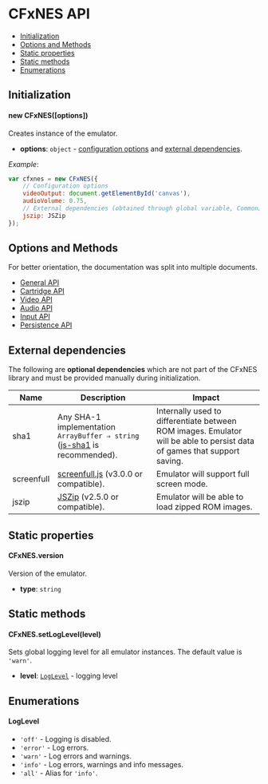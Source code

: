 # CFxNES API

- [Initialization](#user-content-initialization)
- [Options and Methods](#user-content-options-and-methods)
- [Static properties](#user-content-static-properties)
- [Static methods](#user-content-static-methods)
- [Enumerations](#user-content-enumerations)

## Initialization

#### new CFxNES([options])

Creates instance of the emulator. 

- **options**: `object` - [configuration options](#user-content-options-and-methods) and [external dependencies](#user-content-external-dependencies).

*Example*:

```javascript
var cfxnes = new CFxNES({
    // Configuration options
    videoOutput: document.getElementById('canvas'),
    audioVolume: 0.75,
    // External dependencies (obtained through global variable, CommonJS, AMD, etc.)
    jszip: JSZip
});
```

## Options and Methods

For better orientation, the documentation was split into multiple documents.

- [General API](general-api.md)
- [Cartridge API](cartridge-api.md)
- [Video API](video-api.md)
- [Audio API](audio-api.md)
- [Input API](input-api.md)
- [Persistence API](persistence-api.md)

## External dependencies

The following are **optional dependencies** which are not part of the CFxNES library and must be provided manually during initialization.

| Name | Description | Impact |
|------|-------------|--------|
| sha1 | Any SHA-1 implementation `ArrayBuffer ⇒ string` ([js-sha1](https://github.com/emn178/js-sha1) is recommended). | Internally used to differentiate between ROM images. Emulator will be able to persist data of games that support saving. |
| screenfull | [screenfull.js](https://github.com/sindresorhus/screenfull.js/) (v3.0.0 or compatible). | Emulator will support full screen mode. |
| jszip | [JSZip](https://github.com/Stuk/jszip) (v2.5.0 or compatible). | Emulator will be able to load zipped ROM images. |

## Static properties

#### CFxNES.version

Version of the emulator.
- **type**: `string`

## Static methods

#### CFxNES.setLogLevel(level)

Sets global logging level for all emulator instances. The default value is `'warn'`.

- **level**: [`LogLevel`](#user-content-loglevel) - logging level

## Enumerations

#### LogLevel

- `'off'` - Logging is disabled.
- `'error'` - Log errors.
- `'warn'` - Log errors and warnings.
- `'info'` - Log errors, warnings and info messages.
- `'all'` - Alias for `'info'`.
